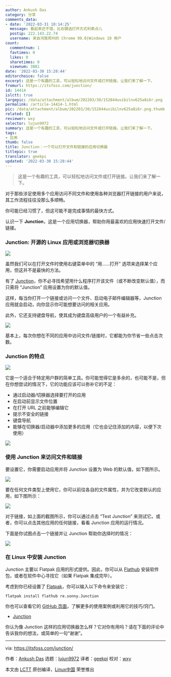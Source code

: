 ```yaml
---
author: Ankush Das
category: 分享
comments_data:
- date: '2022-03-31 10:14:25'
  message: 看起来还不错，比右键选打开方式利索点儿
  postip: 222.143.22.74
  username: 来自河南郑州的 Chrome 99.0|Windows 10 用户
count:
  commentnum: 1
  favtimes: 0
  likes: 0
  sharetimes: 0
  viewnum: 3881
date: '2022-03-30 15:28:44'
editorchoice: false
excerpt: 这是一个有趣的工具，可以轻松地访问文件或打开链接。让我们来了解一下。
fromurl: https://itsfoss.com/junction/
id: 14414
islctt: true
largepic: /data/attachment/album/202203/30/152844uvibilnv625a8i6r.png
permalink: /article-14414-1.html
pic: /data/attachment/album/202203/30/152844uvibilnv625a8i6r.png.thumb.jpg
related: []
reviewer: wxy
selector: lujun9972
summary: 这是一个有趣的工具，可以轻松地访问文件或打开链接。让我们来了解一下。
tags:
- 应用
thumb: false
title: Junction：一个可以打开文件和链接的应用切换器
titlepic: true
translator: geekpi
updated: '2022-03-30 15:28:44'
---
```



> 
> 这是一个有趣的工具，可以轻松地访问文件或打开链接。让我们来了解一下。
> 
> 
> 


对于那些涉足使用多个应用访问不同文件和使用各种浏览器打开链接的用户来说，其工作流程往往没那么多顺畅。


你可能已经习惯了，但这可能不是完成事情的最快方式。


认识一下 **Junction**，这是一个应用切换器，帮助你用最喜欢的应用快速打开文件/链接。


### Junction: 开源的 Linux 应用或浏览器切换器


![](/data/attachment/album/202203/30/152844uvibilnv625a8i6r.png)


虽然我们可以在打开文件时使用右键菜单中的 “用……打开” 选项来选择某个应用，但这并不是最快的方法。


有了 [Junction](https://apps.gnome.org/app/re.sonny.Junction/)，你不必寻找希望用什么程序打开该文件（或不断改变默认值），而只需将 “Junction” 应用设置为你的默认值。


这样，每当你打开一个链接或访问一个文件、启动电子邮件编辑器等，Junction 应用就会启动，向你显示你可能想要访问的相关应用。


此外，它还支持键盘导航，使其成为键盘高级用户的一个有益补充。


![](/data/attachment/album/202203/30/152845vg9ysclol617ozzx.jpg)


基本上，每次你想在不同的应用中访问文件/链接时，它都能为你节省一些点击次数。


### Junction 的特点


![](/data/attachment/album/202203/30/152845mvxxvlqq51dkqgxz.jpg)


它是一个适合于特定用户群的简单工具。你可能觉得它是多余的，也可能不是，但在你想尝试的情况下，它的功能应该可以弥补它的不足：


* 通过启动器/切换器选择要打开的应用
* 在启动前显示文件位置
* 在打开 URL 之前能够编辑它
* 提示不安全的链接
* 键盘导航
* 能够在切换器/启动器中添加更多的应用（它也会记住添加的内容，以便下次使用）


![](/data/attachment/album/202203/30/152846dktutnb35oee3i37.jpg)


### 使用 Junction 来访问文件和链接


要设置它，你需要启动应用并将 Junction 设置为 Web 的默认值，如下图所示。


![](/data/attachment/album/202203/30/152846lqb848qql904qb80.jpg)


要在任何文件类型上使用它，你可以前往各自的文件属性，并为它改变默认的应用，如下图所示：


![](/data/attachment/album/202203/30/152847gnbsjcujbjbss0sc.png)


对于链接，如上面的截图所示，你可以通过点击 “Test Junction” 来测试它。或者，你可以点击其他应用的任何链接，看看 Junction 应用的运行情况。


下面是你试图点击一个链接并让 Junction 帮助你选择时的情况：


![](/data/attachment/album/202203/30/152847v5ciei73eca5cece.jpg)


### 在 Linux 中安装 Junction


Junction 主要以 Flatpak 应用的形式提供。因此，你可以从 [Flathub](https://flathub.org/apps/details/re.sonny.Junction) 安装软件包，或者在软件中心寻找它（如果 Flatpak 集成完毕）。


考虑到你已经设置了 [Flatpak](https://itsfoss.com/flatpak-guide/)，你可以输入以下命令来安装它：



```
flatpak install flathub re.sonny.Junction

```

你也可以查看它的 [GitHub 页面](https://github.com/sonnyp/Junction)，了解更多的使用案例或利用它的技巧/窍门。


* [Junction](https://flathub.org/apps/details/re.sonny.Junction)


你认为像 Junction 这样的应用切换器怎么样？它对你有用吗？请在下面的评论中告诉我你的想法，或简单的一句“谢谢”。




---


via: <https://itsfoss.com/junction/>


作者：[Ankush Das](https://itsfoss.com/author/ankush/) 选题：[lujun9972](https://github.com/lujun9972) 译者：[geekpi](https://github.com/geekpi) 校对：[wxy](https://github.com/wxy)


本文由 [LCTT](https://github.com/LCTT/TranslateProject) 原创编译，[Linux中国](https://linux.cn/) 荣誉推出